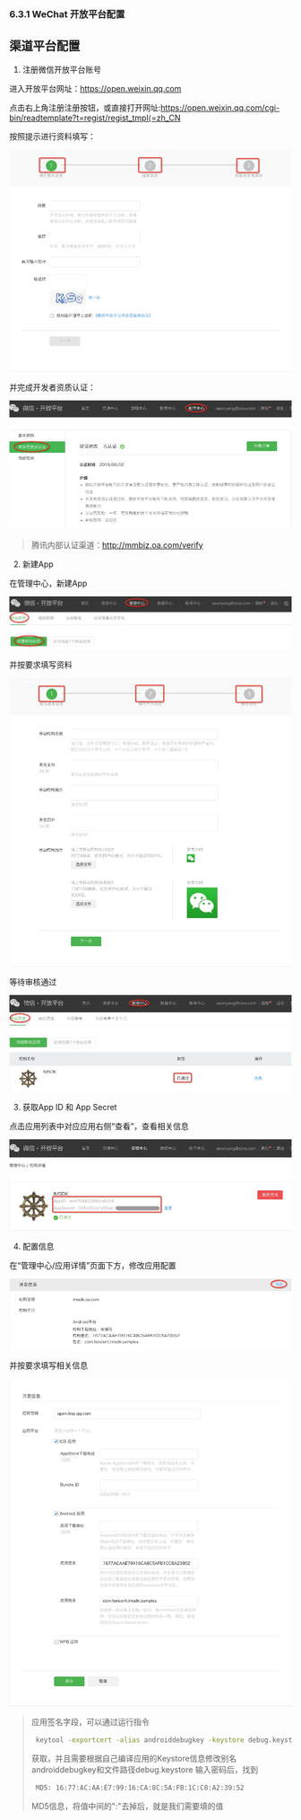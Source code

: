 ### 6.3.1 WeChat 开放平台配置

## 渠道平台配置

1. 注册微信开放平台账号

  进入开放平台网址：[https:\/\/open.weixin.qq.com](https://open.weixin.qq.com)

  点击右上角注册注册按钮，或直接打开网址:[https:\/\/open.weixin.qq.com\/cgi-bin\/readtemplate?t=regist\/regist\_tmpl⟨=zh\_CN](https://open.weixin.qq.com/cgi-bin/readtemplate?t=regist/regist_tmpl&lang=zh_CN)

  按照提示进行资料填写：

  ![填写注册资料](../../assets/Images/WeChat/wechat_register.png)

  并完成开发者资质认证：

  ![完成开发者认证](../../assets/Images/WeChat/wechat_verify.png)

  > 腾讯内部认证渠道：[http:\/\/mmbiz.oa.com\/verify](http://mmbiz.oa.com/verify)

2. 新建App

  在管理中心，新建App

  ![新建App](../../assets/Images/WeChat/wechat_add_app.png)

  并按要求填写资料

  ![新建App](../../assets/Images/WeChat/wechat_add_app_info.png)

  等待审核通过

  ![审核通过](../../assets/Images/WeChat/wechat_add_app_pass.png)

3. 获取App ID 和 App Secret

  点击应用列表中对应应用右侧“查看”，查看相关信息

  ![获取信息](../../assets/Images/WeChat/wechat_get_info.png)

4. 配置信息

  在“管理中心\/应用详情”页面下方，修改应用配置

  ![获取信息](../../assets/Images/WeChat/wechat_config_button.png)

  并按要求填写相关信息

  ![获取信息](../../assets/Images/WeChat/wechat_config_info.png)

  > 应用签名字段，可以通过运行指令
  > 
  > ```sh
  >  keytool -exportcert -alias androiddebugkey -keystore debug.keystore -list -v
  > ```
  > 
  > 获取，并且需要根据自己编译应用的Keystore信息修改别名androiddebugkey和文件路径debug.keystore
  >  输入密码后，找到
  > 
  > ```sh
  >  MD5: 16:77:AC:AA:E7:99:16:CA:8C:5A:FB:1C:C8:A2:39:52
  > ```
  > 
  > MD5信息，将值中间的":"去掉后，就是我们需要填的值


